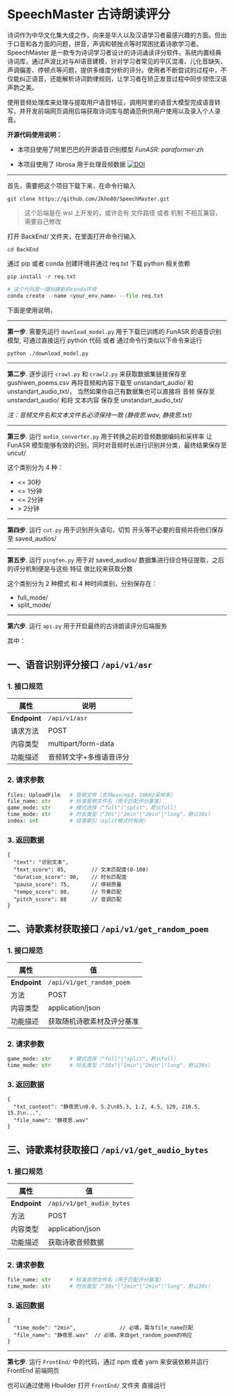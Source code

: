# SpeechMaster 古诗朗读评分

诗词作为中华文化集大成之作，向来是华人以及汉语学习者最感兴趣的方面。但出于口音和各方面的问题，拼音，声调和顿挫点等时常困扰着诗歌学习者。 SpeechMaster 是一款专为诗词学习者设计的诗词诵读评分软件。系统内置经典诗词库，通过声波比对与AI语音建模，针对学习者常见的平仄混淆、儿化音缺失、声调偏差、停顿点等问题，提供多维度分析的评分。使用者不断尝试的过程中，不仅能纠正语音，还能解析诗词韵律规则，让学习者在矫正发音过程中同步领悟汉语声韵之美。

使用音频处理库来处理与提取用户语音特征，调用阿里的语音大模型完成语音转写，并开发前端网页调用后端获取诗词库与朗诵范例供用户使用以及录入个人录音。

**开源代码使用说明：**

- 本项目使用了阿里巴巴的开源语音识别模型 _FunASR: paraformer-zh_ 

- 本项目使用了 librosa 用于处理音频数据
[![DOI](https://zenodo.org/badge/DOI/10.5281/zenodo.15006942.svg)](https://doi.org/10.5281/zenodo.15006942)

---

首先，需要把这个项目下载下来，在命令行输入
``` shell
git clone https://github.com/Jkho80/SpeechMaster.git
```

> 这个后端是在 wsl 上开发的，或许会有 文件路径 或者 机制 不相互兼容，需要自己修改

打开 BackEnd/ 文件夹，在里面打开命令行输入

``` shell
cd BackEnd
```


通过 pip 或者 conda 创建环境并通过 req.txt 下载 python 相关依赖
``` python
pip install -r req.txt
```
``` python
# 这个代码是一键创建新的conda环境
conda create --name <your_env_name> --file req.txt
```

下面是使用说明，

---

**第一步**. 需要先运行 `download_model.py` 用于下载已训练的 FunASR 的语音识别模型, 可通过直接运行 python 代码 或者 通过命令行类似以下命令来运行
```shell
python ./download_model.py
```
---
**第二步**. 逐步运行 `crawl.py` 和 `crawl2.py` 来获取数据集链接保存至 gushiwen_poems.csv 再将音频和内容下载至 unstandart_audio/ 和 unstandart_audio_txt/，
当然如果你自己有数据集也可以直接将 音频 保存至 unstandart_audio/ 和将 文本内容 保存至 unstandart_audio_txt/

*注：音频文件名和文本文件名必须保持一致 (静夜思.wav, 静夜思.txt)*

---

**第三步**. 运行 `audio_converter.py` 用于转换之前的音频数据编码和采样率 让 FunASR 模型能够有效的识别，同时对音频时长进行识别并分类，最终结果保存至 uncut/

这个类别分为 4 种：
* <= 30秒
* <= 1分钟
* <= 2分钟
* \> 2分钟 
---

**第四步**. 运行 `cut.py` 用于识别开头语句，切剪 开头等不必要的音频并将他们保存至 saved_audios/

---

**第五步**. 运行 `pingfen.py` 用于对 saved_audios/ 数据集进行综合特征提取，之后的评分机制便是与这些 特征 做比较来获取分数

这个类别分为 2 种模式 和 4 种时间类别，分别保存在：
* full_mode/
* split_mode/
---

**第六步**. 运行 `api.py` 用于开启最终的古诗朗读评分后端服务

其中：

## 一、语音识别评分接口 `/api/v1/asr`

### 1. 接口规范
| 属性        | 说明                          |
|-------------|-------------------------------|
| **Endpoint** | `/api/v1/asr`  |
| 请求方法     | POST                          |
| 内容类型     | multipart/form-data           |
| 功能描述     | 音频转文字+多维语音评分        |

### 2. 请求参数
```python
files: UploadFile   # 音频文件（支持wav/mp3，16KHz采样率）
file_name: str      # 标准音频文件名（用于匹配评分基准）
game_mode: str      # 模式选择（"full"|"split"，默认full）
time_mode: str      # 时长类型（"30s"|"1min"|"2min"|"long"，默认30s）
index: int          # 段落索引（split模式时有效）
```

### 3. 返回数据
```
{
  "text": "识别文本",
  "text_score": 85,        // 文本匹配度(0-100)
  "duration_score": 90,    // 时长匹配度 
  "pause_score": 75,       // 停顿质量
  "tempo_score": 80,       // 节奏匹配
  "pitch_score": 88        // 音调匹配
}
```

## 二、诗歌素材获取接口 `/api/v1/get_random_poem`

### 1. 接口规范
| 属性        | 值                          |
|-------------|----------------------------|
| **Endpoint** | `/api/v1/get_random_poem`  |
| 方法        | POST                       |
| 内容类型    | application/json           |
| 功能描述    | 获取随机诗歌素材及评分基准   |

### 2. 请求参数
```python
game_mode: str      # 模式选择（"full"|"split"，默认full）
time_mode: str      # 时长类型（"30s"|"1min"|"2min"|"long"，默认30s）
```

### 3. 返回数据
```
{
  "txt_content": "静夜思\n0.0, 5.2\n85.3, 1.2, 4.5, 120, 210.5, 15.3\n...",
  "file_name": "静夜思.wav"
}
```

## 三、诗歌素材获取接口 `/api/v1/get_audio_bytes`

### 1. 接口规范
| 属性        | 值                          |
|-------------|----------------------------|
| **Endpoint** | `/api/v1/get_audio_bytes`  |
| 方法        | POST                       |
| 内容类型    | application/json           |
| 功能描述    | 获取诗歌音频数据             |

### 2. 请求参数
```python
file_name: str      # 标准音频文件名（用于匹配评分基准）
time_mode: str      # 时长类型（"30s"|"1min"|"2min"|"long"，默认30s）
```

### 3. 返回数据
```
{
  "time_mode": "2min",              // 必填，需与file_name匹配
  "file_name": "静夜思.wav"  // 必填，来自get_random_poem的响应
}
```


---


**第七步**. 运行 `FrontEnd/` 中的代码，通过 npm 或者 yarn 来安装依赖并运行 FrontEnd 前端网页

也可以通过使用 Hbuilder 打开 `FrontEnd/` 文件夹 直接运行